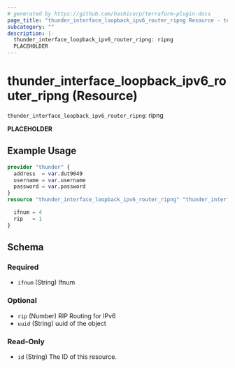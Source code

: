 ```yaml
---
# generated by https://github.com/hashicorp/terraform-plugin-docs
page_title: "thunder_interface_loopback_ipv6_router_ripng Resource - terraform-provider-thunder"
subcategory: ""
description: |-
  thunder_interface_loopback_ipv6_router_ripng: ripng
  PLACEHOLDER
---
```


# thunder_interface_loopback_ipv6_router_ripng (Resource)

`thunder_interface_loopback_ipv6_router_ripng`: ripng

__PLACEHOLDER__

## Example Usage

```terraform
provider "thunder" {
  address  = var.dut9049
  username = var.username
  password = var.password
}
resource "thunder_interface_loopback_ipv6_router_ripng" "thunder_interface_loopback_ipv6_router_ripng" {

  ifnum = 4
  rip   = 1
}
```

<!-- schema generated by tfplugindocs -->
## Schema

### Required

- `ifnum` (String) Ifnum

### Optional

- `rip` (Number) RIP Routing for IPv6
- `uuid` (String) uuid of the object

### Read-Only

- `id` (String) The ID of this resource.


